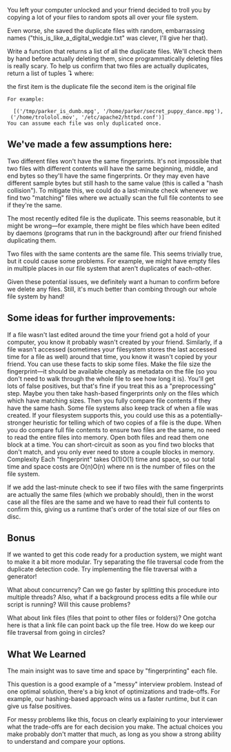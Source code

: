 You left your computer unlocked and your friend decided to troll you by copying a lot of your files to random spots all over your file system.

Even worse, she saved the duplicate files with random, embarrassing names ("this_is_like_a_digital_wedgie.txt" was clever, I'll give her that).

Write a function that returns a list of all the duplicate files. We'll check them by hand before actually deleting them, since programmatically deleting files is really scary. To help us confirm that two files are actually duplicates, return a list of tuples ↴ where:

the first item is the duplicate file
the second item is the original file
```
For example:

  [('/tmp/parker_is_dumb.mpg', '/home/parker/secret_puppy_dance.mpg'),
 ('/home/trololol.mov', '/etc/apache2/httpd.conf')]
You can assume each file was only duplicated once.
```

## We've made a few assumptions here:

Two different files won't have the same fingerprints. It's not impossible that two files with different contents will have the same beginning, middle, and end bytes so they'll have the same fingerprints. Or they may even have different sample bytes but still hash to the same value (this is called a "hash collision"). To mitigate this, we could do a last-minute check whenever we find two "matching" files where we actually scan the full file contents to see if they're the same.

The most recently edited file is the duplicate. This seems reasonable, but it might be wrong—for example, there might be files which have been edited by daemons (programs that run in the background) after our friend finished duplicating them.

Two files with the same contents are the same file. This seems trivially true, but it could cause some problems. For example, we might have empty files in multiple places in our file system that aren't duplicates of each-other.

Given these potential issues, we definitely want a human to confirm before we delete any files. Still, it's much better than combing through our whole file system by hand!

## Some ideas for further improvements:
If a file wasn't last edited around the time your friend got a hold of your computer, you know it probably wasn't created by your friend. Similarly, if a file wasn't accessed (sometimes your filesystem stores the last accessed time for a file as well) around that time, you know it wasn't copied by your friend. You can use these facts to skip some files.
Make the file size the fingerprint—it should be available cheaply as metadata on the file (so you don't need to walk through the whole file to see how long it is). You'll get lots of false positives, but that's fine if you treat this as a "preprocessing" step. Maybe you then take hash-based fingerprints only on the files which which have matching sizes. Then you fully compare file contents if they have the same hash.
Some file systems also keep track of when a file was created. If your filesystem supports this, you could use this as a potentially-stronger heuristic for telling which of two copies of a file is the dupe.
When you do compare full file contents to ensure two files are the same, no need to read the entire files into memory. Open both files and read them one block at a time. You can short-circuit as soon as you find two blocks that don't match, and you only ever need to store a couple blocks in memory.
Complexity
Each "fingerprint" takes O(1)O(1) time and space, so our total time and space costs are O(n)O(n) where nn is the number of files on the file system.

If we add the last-minute check to see if two files with the same fingerprints are actually the same files (which we probably should), then in the worst case all the files are the same and we have to read their full contents to confirm this, giving us a runtime that's order of the total size of our files on disc.

## Bonus
If we wanted to get this code ready for a production system, we might want to make it a bit more modular. Try separating the file traversal code from the duplicate detection code. Try implementing the file traversal with a generator!

What about concurrency? Can we go faster by splitting this procedure into multiple threads? Also, what if a background process edits a file while our script is running? Will this cause problems?

What about link files (files that point to other files or folders)? One gotcha here is that a link file can point back up the file tree. How do we keep our file traversal from going in circles?

## What We Learned
The main insight was to save time and space by "fingerprinting" each file.

This question is a good example of a "messy" interview problem. Instead of one optimal solution, there's a big knot of optimizations and trade-offs. For example, our hashing-based approach wins us a faster runtime, but it can give us false positives.

For messy problems like this, focus on clearly explaining to your interviewer what the trade-offs are for each decision you make. The actual choices you make probably don't matter that much, as long as you show a strong ability to understand and compare your options.